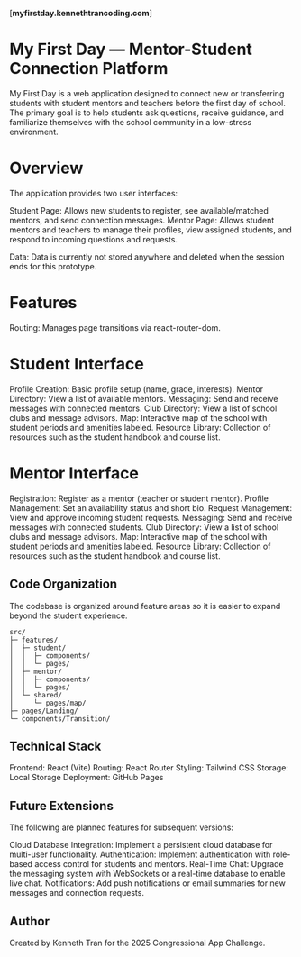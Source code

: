 [**myfirstday.kennethtrancoding.com**]

# My First Day — Mentor-Student Connection Platform

My First Day is a web application designed to connect new or transferring students with student mentors and teachers before the first day of school. The primary goal is to help students ask questions, receive guidance, and familiarize themselves with the school community in a low-stress environment.

# Overview

The application provides two user interfaces:

Student Page: Allows new students to register, see available/matched mentors, and send connection messages.
Mentor Page: Allows student mentors and teachers to manage their profiles, view assigned students, and respond to incoming questions and requests.

Data: Data is currently not stored anywhere and deleted when the session ends for this prototype.

# Features

Routing: Manages page transitions via react-router-dom.

# Student Interface

Profile Creation: Basic profile setup (name, grade, interests).
Mentor Directory: View a list of available mentors.
Messaging: Send and receive messages with connected mentors.
Club Directory: View a list of school clubs and message advisors.
Map: Interactive map of the school with student periods and amenities labeled.
Resource Library: Collection of resources such as the student handbook and course list.

# Mentor Interface

Registration: Register as a mentor (teacher or student mentor).
Profile Management: Set an availability status and short bio.
Request Management: View and approve incoming student requests.
Messaging: Send and receive messages with connected students.
Club Directory: View a list of school clubs and message advisors.
Map: Interactive map of the school with student periods and amenities labeled.
Resource Library: Collection of resources such as the student handbook and course list.

## Code Organization

The codebase is organized around feature areas so it is easier to expand beyond the student experience.

```
src/
├─ features/
│  ├─ student/
│  │  ├─ components/
│  │  └─ pages/
│  ├─ mentor/
│  │  ├─ components/
│  │  └─ pages/
│  └─ shared/
│     └─ pages/map/
├─ pages/Landing/
└─ components/Transition/
```

## Technical Stack

Frontend: React (Vite)
Routing: React Router
Styling: Tailwind CSS
Storage: Local Storage
Deployment: GitHub Pages

## Future Extensions

The following are planned features for subsequent versions:

Cloud Database Integration: Implement a persistent cloud database for multi-user functionality.
Authentication: Implement authentication with role-based access control for students and mentors.
Real-Time Chat: Upgrade the messaging system with WebSockets or a real-time database to enable live chat.
Notifications: Add push notifications or email summaries for new messages and connection requests.

## Author

Created by Kenneth Tran for the 2025 Congressional App Challenge.
